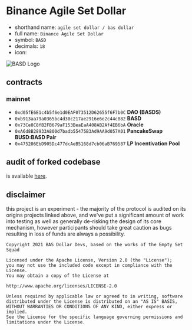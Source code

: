 # Binance Agile Set Dollar

- shorthand name: `agile set dollar / bas dollar`
- full name: `Binance Agile Set Dollar`
- symbol: `BASD`
- decimals: `18`
- icon:

![BASD Logo](https://basd.finance/logo.png)

## contracts
### mainnet
- `0xd05fE6E1c4b5f6e1d0EAF073512D62655f6F7b0C` **DAO (BASDS)**
- `0xb913aa79a0365bc4d30c217ae2916e6e2c44c882` **BASD**
- `0x73Ce8C8fB2FB679aF153BeaEaA408AB2Af4EB6bA` **Oracle**
- `0xA6d8B28933A800d7badb55475B3Ad9AA9d057A01` **PancakeSwap BUSD:BASD Pair**
- `0x475206EbD905Dc477dcAeB5168d7cb06aB769587` **LP Incentivation Pool**

## audit of forked codebase

is available [here](https://github.com/dynamicdollardevs/dsd/blob/master/audit/REP-Dollar-06-11-20.pdf).

## disclaimer
this project is an experiment - the majority of the protocol is audited on its origins projects linked above, and we've put a significant amount of work into testing as well as generally de-risking the design of its core mechanism, however participants should take great caution as bugs resulting in loss of funds are always a possibility.

```
Copyright 2021 BAS Dollar Devs, based on the works of the Empty Set Squad

Licensed under the Apache License, Version 2.0 (the "License");
you may not use the included code except in compliance with the License.
You may obtain a copy of the License at

http://www.apache.org/licenses/LICENSE-2.0

Unless required by applicable law or agreed to in writing, software
distributed under the License is distributed on an "AS IS" BASIS,
WITHOUT WARRANTIES OR CONDITIONS OF ANY KIND, either express or implied.
See the License for the specific language governing permissions and
limitations under the License.
```
